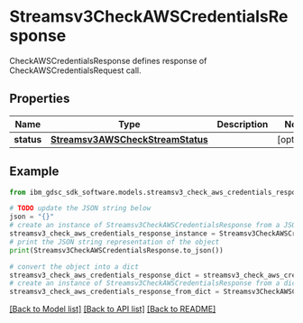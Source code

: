 # Streamsv3CheckAWSCredentialsResponse

CheckAWSCredentialsResponse defines response of CheckAWSCredentialsRequest call.

## Properties

Name | Type | Description | Notes
------------ | ------------- | ------------- | -------------
**status** | [**Streamsv3AWSCheckStreamStatus**](Streamsv3AWSCheckStreamStatus.md) |  | [optional] 

## Example

```python
from ibm_gdsc_sdk_software.models.streamsv3_check_aws_credentials_response import Streamsv3CheckAWSCredentialsResponse

# TODO update the JSON string below
json = "{}"
# create an instance of Streamsv3CheckAWSCredentialsResponse from a JSON string
streamsv3_check_aws_credentials_response_instance = Streamsv3CheckAWSCredentialsResponse.from_json(json)
# print the JSON string representation of the object
print(Streamsv3CheckAWSCredentialsResponse.to_json())

# convert the object into a dict
streamsv3_check_aws_credentials_response_dict = streamsv3_check_aws_credentials_response_instance.to_dict()
# create an instance of Streamsv3CheckAWSCredentialsResponse from a dict
streamsv3_check_aws_credentials_response_from_dict = Streamsv3CheckAWSCredentialsResponse.from_dict(streamsv3_check_aws_credentials_response_dict)
```
[[Back to Model list]](../README.md#documentation-for-models) [[Back to API list]](../README.md#documentation-for-api-endpoints) [[Back to README]](../README.md)


